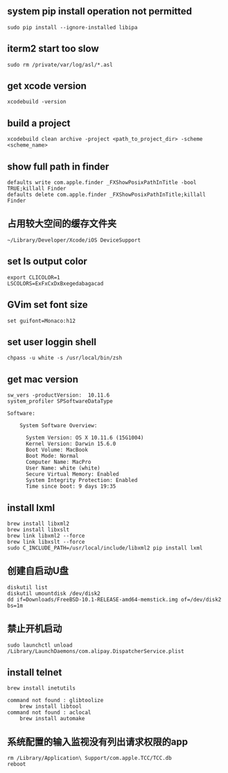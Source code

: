 ## system pip install  operation not permitted
```
sudo pip install --ignore-installed libipa
```
##  iterm2 start too slow
```
sudo rm /private/var/log/asl/*.asl
```

## get xcode version
```
xcodebuild -version
```

## build a project
```
xcodebuild clean archive -project <path_to_project_dir> -scheme <scheme_name>  
```

## show full path in finder
```
defaults write com.apple.finder _FXShowPosixPathInTitle -bool TRUE;killall Finder
defaults delete com.apple.finder _FXShowPosixPathInTitle;killall Finder
```
## 占用较大空间的缓存文件夹
```
~/Library/Developer/Xcode/iOS DeviceSupport
```

## set ls output color
```
export CLICOLOR=1
LSCOLORS=ExFxCxDxBxegedabagacad
```


## GVim set font size
```
set guifont=Monaco:h12
```


## set user loggin shell
```
chpass -u white -s /usr/local/bin/zsh
```
## get mac version
```
sw_vers -productVersion:  10.11.6
system_profiler SPSoftwareDataType

Software:

    System Software Overview:

      System Version: OS X 10.11.6 (15G1004)
      Kernel Version: Darwin 15.6.0
      Boot Volume: MacBook
      Boot Mode: Normal
      Computer Name: MacPro
      User Name: white (white)
      Secure Virtual Memory: Enabled
      System Integrity Protection: Enabled
      Time since boot: 9 days 19:35
```

## install lxml

```
brew install libxml2
brew install libxslt
brew link libxml2 --force
brew link libxslt --force
sudo C_INCLUDE_PATH=/usr/local/include/libxml2 pip install lxml
```
## 创建自启动U盘
```
diskutil list
diskutil umountdisk /dev/disk2
dd if=Downloads/FreeBSD-10.1-RELEASE-amd64-memstick.img of=/dev/disk2 bs=1m
```

## 禁止开机启动
```
sudo launchctl unload /Library/LaunchDaemons/com.alipay.DispatcherService.plist 
```

## install telnet
```
brew install inetutils
```

```
command not found : glibtoolize
    brew install libtool
command not found : aclocal
    brew install automake
```

## 系统配置的输入监视没有列出请求权限的app
```
rm /Library/Application\ Support/com.apple.TCC/TCC.db
reboot
```
